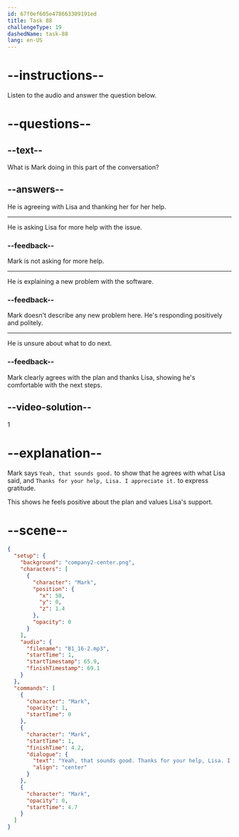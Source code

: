 ```yaml
---
id: 67f0ef605e478663309191ed
title: Task 88
challengeType: 19
dashedName: task-88
lang: en-US
---
```


<!-- (Audio) Mark: Yeah, that sounds good. Thanks for your help, Lisa. I appreciate it. -->

# --instructions--

Listen to the audio and answer the question below.

# --questions--

## --text--

What is Mark doing in this part of the conversation?

## --answers--

He is agreeing with Lisa and thanking her for her help.

---

He is asking Lisa for more help with the issue.

### --feedback--

Mark is not asking for more help.

---

He is explaining a new problem with the software.

### --feedback--

Mark doesn't describe any new problem here. He's responding positively and politely.

---

He is unsure about what to do next.

### --feedback--

Mark clearly agrees with the plan and thanks Lisa, showing he's comfortable with the next steps.

## --video-solution--

1

# --explanation--

Mark says `Yeah, that sounds good.` to show that he agrees with what Lisa said, and `Thanks for your help, Lisa. I appreciate it.` to express gratitude.

This shows he feels positive about the plan and values Lisa's support.

# --scene--

```json
{
  "setup": {
    "background": "company2-center.png",
    "characters": [
      {
        "character": "Mark",
        "position": {
          "x": 50,
          "y": 0,
          "z": 1.4
        },
        "opacity": 0
      }
    ],
    "audio": {
      "filename": "B1_16-2.mp3",
      "startTime": 1,
      "startTimestamp": 65.9,
      "finishTimestamp": 69.1
    }
  },
  "commands": [
    {
      "character": "Mark",
      "opacity": 1,
      "startTime": 0
    },
    {
      "character": "Mark",
      "startTime": 1,
      "finishTime": 4.2,
      "dialogue": {
        "text": "Yeah, that sounds good. Thanks for your help, Lisa. I appreciate it.",
        "align": "center"
      }
    },
    {
      "character": "Mark",
      "opacity": 0,
      "startTime": 4.7
    }
  ]
}
```
